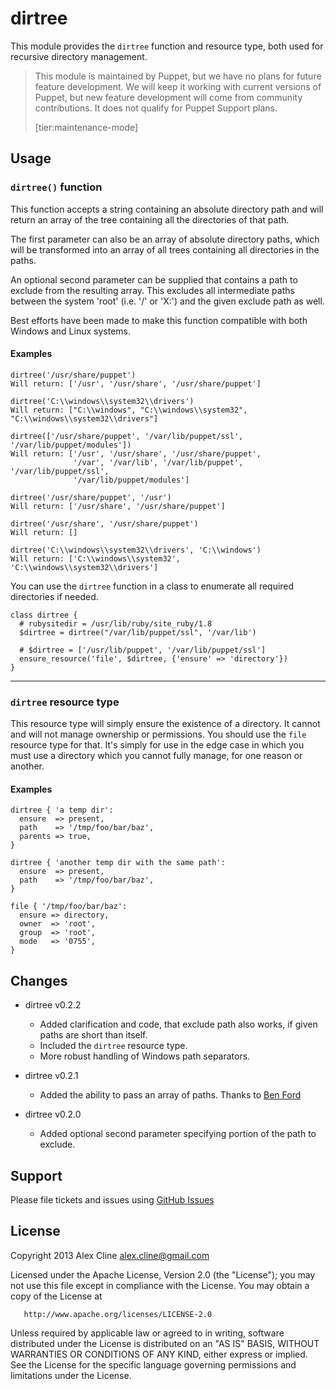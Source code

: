dirtree
=======

This module provides the `dirtree` function and resource type, both used for
recursive directory management.

> This module is maintained by Puppet, but we have no plans for future feature development. We will keep it working with current versions of Puppet, but new feature development will come from community contributions. It does not qualify for Puppet Support plans.
> 
> [tier:maintenance-mode]

## Usage

### `dirtree()` function

This function accepts a string containing an absolute directory path
and will return an array of the tree containing all the directories of that path.

The first parameter can also be an array of absolute directory paths, which will
be transformed into an array of all trees containing all directories in the paths.

An optional second parameter can be supplied that contains a path to exclude
from the resulting array. This excludes all intermediate paths between the system 'root'
(i.e. '/' or 'X:') and the given exclude path as well.

Best efforts have been made to make this function compatible with both Windows and Linux systems.

#### Examples

    dirtree('/usr/share/puppet')
    Will return: ['/usr', '/usr/share', '/usr/share/puppet']

    dirtree('C:\\windows\\system32\\drivers')
    Will return: ["C:\\windows", "C:\\windows\\system32", "C:\\windows\\system32\\drivers"]

    dirtree(['/usr/share/puppet', '/var/lib/puppet/ssl', '/var/lib/puppet/modules'])
    Will return: ['/usr', '/usr/share', '/usr/share/puppet',
                  '/var', '/var/lib', '/var/lib/puppet', '/var/lib/puppet/ssl',
                  '/var/lib/puppet/modules']

    dirtree('/usr/share/puppet', '/usr')
    Will return: ['/usr/share', '/usr/share/puppet']

    dirtree('/usr/share', '/usr/share/puppet')
    Will return: []

    dirtree('C:\\windows\\system32\\drivers', 'C:\\windows')
    Will return: ['C:\\windows\\system32', 'C:\\windows\\system32\\drivers']

You can use the `dirtree` function in a class to enumerate all required directories if needed.

    class dirtree {
      # rubysitedir = /usr/lib/ruby/site_ruby/1.8
      $dirtree = dirtree("/var/lib/puppet/ssl", '/var/lib')

      # $dirtree = ['/usr/lib/puppet', '/var/lib/puppet/ssl']
      ensure_resource('file', $dirtree, {'ensure' => 'directory'})
    }

--------

### `dirtree` resource type

This resource type will simply ensure the existence of a directory. It cannot
and will not manage ownership or permissions. You should use the `file` resource
type for that. It's simply for use in the edge case in which you must use a
directory which you cannot fully manage, for one reason or another.

#### Examples

    dirtree { 'a temp dir':
      ensure  => present,
      path    => '/tmp/foo/bar/baz',
      parents => true,
    }

    dirtree { 'another temp dir with the same path':
      ensure  => present,
      path    => '/tmp/foo/bar/baz',
    }

    file { '/tmp/foo/bar/baz':
      ensure => directory,
      owner  => 'root',
      group  => 'root',
      mode   => '0755',
    }


Changes
------

* dirtree v0.2.2
    * Added clarification and code, that exclude path also works, if given paths are short than itself.
    * Included the `dirtree` resource type.
    * More robust handling of Windows path separators.

* dirtree v0.2.1
    * Added the ability to pass an array of paths.  Thanks to [Ben Ford](https://github.com/binford2k)

* dirtree v0.2.0
    * Added optional second parameter specifying portion of the path to exclude.

Support
-------

Please file tickets and issues using [GitHub Issues](https://github.com/puppetlabs/pltraining-dirtree/issues)


License
-------
   Copyright 2013 Alex Cline <alex.cline@gmail.com>

   Licensed under the Apache License, Version 2.0 (the "License");
   you may not use this file except in compliance with the License.
   You may obtain a copy of the License at

       http://www.apache.org/licenses/LICENSE-2.0

   Unless required by applicable law or agreed to in writing, software
   distributed under the License is distributed on an "AS IS" BASIS,
   WITHOUT WARRANTIES OR CONDITIONS OF ANY KIND, either express or implied.
   See the License for the specific language governing permissions and
   limitations under the License.

